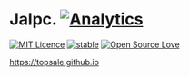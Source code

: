 # <a name="jalpc"></a>Jalpc. [![Analytics](https://ga-beacon.appspot.com/UA-73784599-1/welcome-page)](https://github.com/topsale/jalpc_jekyll_theme)

[![MIT Licence](https://badges.frapsoft.com/os/mit/mit.svg?v=103)](https://opensource.org/licenses/mit-license.php)
[![stable](http://badges.github.io/stability-badges/dist/stable.svg)](http://github.com/badges/stability-badges)
[![Open Source Love](https://badges.frapsoft.com/os/v1/open-source.png?v=103)](https://github.com/ellerbrock/open-source-badge/)

<https://topsale.github.io>
